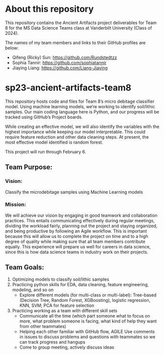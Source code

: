 # About this repository
This repository contains the Ancient Artifacts project deliverables for Team 8 for the MS Data Science Teams class at Vanderbilt University (Class of 2024).

The names of my team members and links to their GitHub profiles are below:

* Qifeng (Ricky) Sun: https://github.com/Rundstedtzz
* Sophia Tannir: https://github.com/sophiatannir
* Jiaying Liang: https://github.com/Liang-Jiaying


# sp23-ancient-artifacts-team8

This repository hosts code and files for Team 8’s micro debitage classifier model. Using machine learning models, we’re working to identify soil/lithic samples. Our main coding language here is Python, and our progress will be tracked using GitHub’s Project boards.

While creating an effective model, we will also identify the variables with the highest importance while keeping our model interpretable. This could require feature reduction and other data cleaning steps. At present, the most effective model identified is random forest.

This project will run through February 6.

## Team Purpose:

### Vision: 
Classify the microdebitage samples using  Machine Learning models

### Mission:
We will achieve our vision by engaging in good teamwork and collaboration practices. This entails communicating effectively during regular meetings, dividing the workload fairly,  planning out the project and staying organized, and being productive by following an Agile workflow. This is important because this will allow us to complete the project on time and to a high degree of quality while making sure that all team members contribute equally. This experience will prepare us well for careers in data science, since this is how data science teams in industry work on their projects. 

## Team Goals:
1. Optimizing models to classify soil/lithic samples
2. Practicing python skills for EDA, data cleaning, feature engineering, modeling, and so on
   - Explore different models (for multi-class or multi-label): Tree-based (Decision Tree, Random Forest, XGBoosting), logistic regression, KNN, SVM; PCA for feature selection
3. Practicing working as a team with different skill sets
   - Communicate all the time (which part someone what to focus on more, what problem someone is facing, what kind of help they want from other teammates)
   - Helping each other familiar with GitHub flow, AGILE
      Use comments in issues to discuss problems and questions with teammates so we can track progress and hangups
   - Come to group meeting, actively discuss ideas
